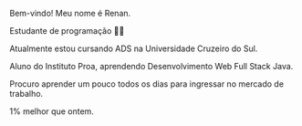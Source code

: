 Bem-vindo! Meu nome é Renan.

Estudante de programação 👨‍💻

Atualmente estou cursando ADS na Universidade Cruzeiro do Sul.

Aluno do Instituto Proa, aprendendo Desenvolvimento Web Full Stack Java.

Procuro aprender um pouco todos os dias  para ingressar no mercado de trabalho.

1% melhor que ontem.
